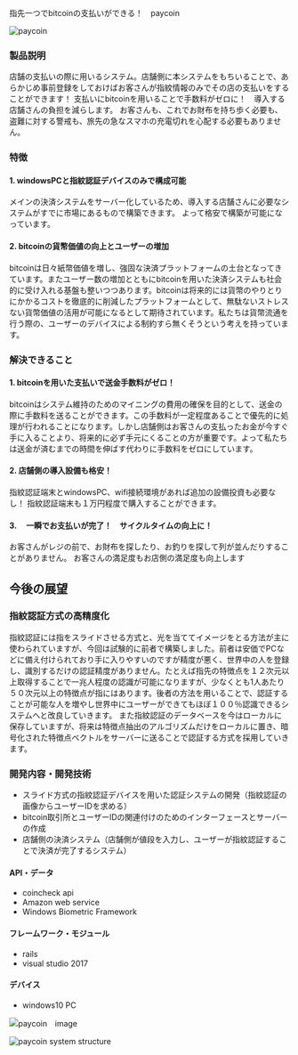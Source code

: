 指先一つでbitcoinの支払いができる！　paycoin

![paycoin](https://github.com/jphacks/KB_1706/blob/image/title.png)

### 製品説明
店舗の支払いの際に用いるシステム。店舗側に本システムをもちいることで、あらかじめ事前登録をしておけばお客さんが指紋情報のみでその店の支払いをすることができます！
支払いにbitcoinを用いることで手数料がゼロに！　導入する店舗さんの負担を減らします。
お客さんも、これでお財布を持ち歩く必要も、盗難に対する警戒も、旅先の急なスマホの充電切れを心配する必要もありません。

### 特徴

#### 1. windowsPCと指紋認証デバイスのみで構成可能
メインの決済システムをサーバー化しているため、導入する店舗さんに必要なシステムがすでに市場にあるもので構築できます。
よって格安で構築が可能になっています。

#### 2. bitcoinの貨幣価値の向上とユーザーの増加
bitcoinは日々紙幣価値を増し、強固な決済プラットフォームの土台となってきています。またユーザー数の増加とともにbitcoinを用いた決済システムも社会的に受け入れる基盤も整いつつあります。bitcoinは将来的には貨幣のやりとりにかかるコストを徹底的に削減したプラットフォームとして、無駄ないストレスない貨幣価値の活用が可能になるとして期待されています。私たちは貨幣流通を行う際の、ユーザーのデバイスによる制約すら無くそうという考えを持っています。

### 解決できること

#### 1. bitcoinを用いた支払いで送金手数料がゼロ！
bitcoinはシステム維持のためのマイニングの費用の確保を目的として、送金の際に手数料を送ることができます。この手数料が一定程度あることで優先的に処理が行われることになります。しかし店舗側はお客さんの支払ったお金が今すぐ手に入ることより、将来的に必ず手元にくることの方が重要です。よって私たちは送金が済むまでの時間を伸ばす代わりに手数料をゼロにしています。

#### 2. 店舗側の導入設備も格安！
指紋認証端末とwindowsPC、wifi接続環境があれば追加の設備投資も必要なし！
指紋認証端末も１万円程度で購入することができます。

#### 3.　 一瞬でお支払いが完了！　サイクルタイムの向上に！
お客さんがレジの前で、お財布を探したり、お釣りを探して列が並んだりすることがありません。
お客さんの満足度もお店側の満足度も向上します

## 今後の展望

### 指紋認証方式の高精度化
指紋認証には指をスライドさせる方式と、光を当ててイメージをとる方法が主に使わられていますが、今回は試験的に前者で構築しました。前者は安価でPCなどに備え付けられており手に入りやすいのですが精度が悪く、世界中の人を登録し、識別するだけの認証精度がありません。たとえば指先の特徴点を１２次元以上取得することで一兆人程度の認識が可能になりますが、少なくとも1人あたり５０次元以上の特徴点が指にはあります。後者の方法を用いることで、認証することが可能な人を増やし世界中にユーザーができてもほぼ１００％認識できるシステムへと改良していきます。
また指紋認証のデータベースを今はローカルに保存していますが、将来は特徴点抽出のアルゴリズムだけをローカルに置き、暗号化された特徴点ベクトルをサーバーに送ることで認証する方式を採用していきます。

### 開発内容・開発技術
- スライド方式の指紋認証デバイスを用いた認証システムの開発（指紋認証の画像からユーザーIDを求める）
- bitcoin取引所とユーザーIDの関連付けのためのインターフェースとサーバーの作成
- 店舗側の決済システム（店舗側が値段を入力し、ユーザーが指紋認証することで決済が完了するシステム）

#### API・データ
- coincheck api
- Amazon web service
- Windows Biometric Framework

#### フレームワーク・モジュール
- rails
- visual studio 2017

#### デバイス
- windows10 PC


![paycoin　image](https://github.com/jphacks/KB_1706/blob/image/image1.jpg)

![paycoin system structure](https://github.com/jphacks/KB_1706/blob/image/structure.jpg)

